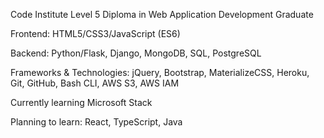 Code Institute Level 5 Diploma in Web Application Development Graduate

Frontend: HTML5/CSS3/JavaScript (ES6)

Backend: Python/Flask, Django, MongoDB, SQL, PostgreSQL

Frameworks & Technologies: jQuery, Bootstrap, MaterializeCSS, Heroku, Git, GitHub, Bash CLI, AWS S3, AWS IAM

Currently learning Microsoft Stack

Planning to learn: React, TypeScript, Java

<!---
carwynteifion/carwynteifion is a ✨ special ✨ repository because its `README.md` (this file) appears on your GitHub profile.
You can click the Preview link to take a look at your changes.
--->
